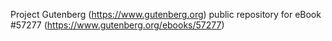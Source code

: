 Project Gutenberg (https://www.gutenberg.org) public repository for
eBook #57277 (https://www.gutenberg.org/ebooks/57277)
